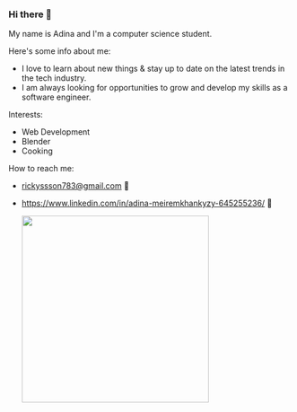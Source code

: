 ### Hi there 👋
My name is Adina and I'm a computer science student. 

Here's some info about me:
- I love to learn about new things & stay up to date on the latest trends in the tech industry.
- I am always looking for opportunities to grow and develop my skills as a software engineer.

Interests:
- Web Development
- Blender
- Cooking

How to reach me:
- rickyssson783@gmail.com 🚀
- https://www.linkedin.com/in/adina-meiremkhankyzy-645255236/ 🚀


  <div style="display: flex;">
    <td valign="top"><img width="333px"  src="https://github-readme-stats.vercel.app/api/top-langs/?username=jecraftx&layout=compact&show_icons=true&title_color=blue&icon_color=blue&text_color=blue&bg_color=white"/></td>
  </div>

